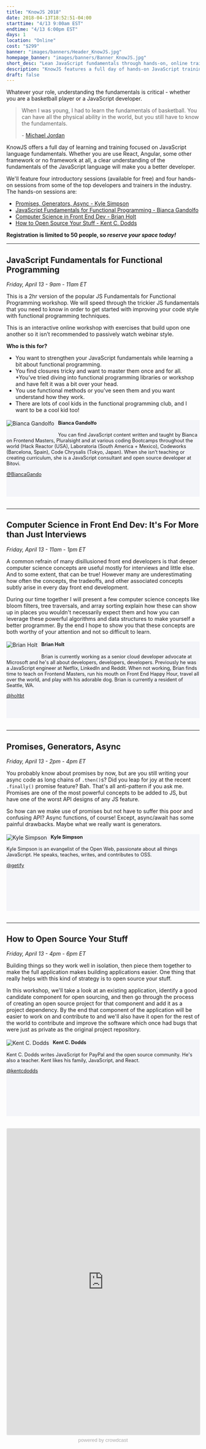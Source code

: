 ```yaml
---
title: "KnowJS 2018"
date: 2018-04-13T18:52:51-04:00
starttime: "4/13 9:00am EST"
endtime: "4/13 6:00pm EST"
days: 1
location: "Online"
cost: "$299"
banner: "images/banners/Header_KnowJS.jpg"
homepage_banner: "images/banners/Banner_KnowJS.jpg"
short_desc: "Lean JavaScript fundamentals through hands-on, online training."
description: "KnowJS features a full day of hands-on JavaScript training with the some of the top developers in the industry."
draft: false
---
```


Whatever your role, understanding the fundamentals is critical - whether you are a basketball player or a JavaScript developer.

> When I was young, I had to learn the fundamentals of basketball. You can have all the physical ability in the world, but you still have to know the fundamentals.
> 
> \- [Michael Jordan](https://www.brainyquote.com/quotes/michael_jordan_447174)

KnowJS offers a full day of learning and training focused on JavaScript language fundamentals. Whether you are use React, Angular, some other framework or no framework at all, a clear understanding of the fundamentals of the JavaScript language will make you a better developer.

We'll feature four introductory sessions (available for free) and four hands-on sessions from some of the top developers and trainers in the industry. The hands-on sessions are:

* [Promises, Generators, Async - Kyle Simpson](#promises-generators-async)
* [JavaScript Fundamentals for Functional Programming - Bianca Gandolfo](#javascript-fundamentals-for-functional-programming)
* [Computer Science in Front End Dev - Brian Holt](#computer-science-in-front-end-dev-it-s-for-more-than-just-interviews)
* [How to Open Source Your Stuff - Kent C. Dodds](#how-to-open-source-your-stuff)

**Registration is limited to 50 people, so _reserve your space today!_**

---

## JavaScript Fundamentals for Functional Programming

_Friday, April 13 - 9am - 11am ET_

This is a 2hr version of the popular JS Fundamentals for Functional Programming workshop. We will speed through the trickier JS fundamentals that you need to know in order to get started with improving your code style with functional programming techniques.

This is an interactive online workshop with exercises that build upon one another so it isn’t recommended to passively watch webinar style.

**Who is this for?**

* You want to strengthen your JavaScript fundamentals while learning a bit about functional programming.
* You find closures tricky and want to master them once and for all.
*You’ve tried diving into functional programming libraries or workshop and have felt it was a bit over your head.
* You use functional methods or you’ve seen them and you want understand how they work.
* There are lots of cool kids in the functional programming club, and I want to be a cool kid too!

<div style="background-color:#f4f5f9;min-height:200px;">
<img src="/images/speakers/BiancaGandolfo.jpg" style="float:left;margin-right: 10px;margin-bottom:20px;" alt="Bianca Gandolfo">

<div style="font-size:.9em;">
<h4>Bianca Gandolfo</h4>

<p>You can find JavaScript content written and taught by Bianca on Frontend Masters, Pluralsight and at various coding Bootcamps throughout the world (Hack Reactor (USA), Laboratoria (South America + Mexico), Codeworks (Barcelona, Spain), Code Chrysalis (Tokyo, Japan). When she isn’t teaching or creating curriculum, she is a JavaScript consultant and open source developer at Bitovi.</p>

<i class="fa fa-twitter" aria-hidden="true"></i><a href="https://twitter.com/BiancaGando">@BiancaGando</a>

</div>
</div>

<br style="clear:both;">

---

## Computer Science in Front End Dev: It's For More than Just Interviews

_Friday, April 13 - 11am - 1pm ET_

A common refrain of many disillusioned front end developers is that deeper computer science concepts are useful mostly for interviews and little else. And to some extent, that can be true! However many are underestimating how often the concepts, the tradeoffs, and other associated concepts subtly arise in every day front end development.

During our time together I will present a few computer science concepts like bloom filters, tree traversals, and array sorting explain how these can show up in places you wouldn't necessarily expect them and how you can leverage these powerful algorithms and data structures to make yourself a better programmer. By the end I hope to show you that these concepts are both worthy of your attention and not so difficult to learn.

<div style="background-color:#f4f5f9;min-height:200px;">
<img src="/images/speakers/BrianHolt.jpg" style="float:left;margin-right: 10px;margin-bottom:20px;" alt="Brian Holt">

<div style="font-size:.9em;">
<h4>Brian Holt</h4>

<p>Brian is currently working as a senior cloud developer advocate at Microsoft and he's all about developers, developers, developers. Previously he was a JavaScript engineer at Netflix, LinkedIn and Reddit. When not working, Brian finds time to teach on Frontend Masters, run his mouth on Front End Happy Hour, travel all over the world, and play with his adorable dog. Brian is currently a resident of Seattle, WA.</p>

<i class="fa fa-twitter" aria-hidden="true"></i> <a href="https://twitter.com/holtbt">@holtbt</a>

</div>
</div>

<br style="clear:both;">

---

## Promises, Generators, Async

_Friday, April 13 - 2pm - 4pm ET_

You probably know about promises by now, but are you still writing your async code as long chains of `.then()`s? Did you leap for joy at the recent `.finally()` promise feature? Bah. That's all anti-pattern if you ask me. Promises are one of the most powerful concepts to be added to JS, but have one of the worst API designs of any JS feature.

So how can we make use of promises but not have to suffer this poor and confusing API? Async functions, of course! Except, async/await has some painful drawbacks. Maybe what we really want is generators.

<div style="background-color:#f4f5f9;min-height:200px;">
<img src="/images/speakers/KyleSimpson.jpg" style="float:left;margin-right: 10px;" alt="Kyle Simpson">

<div style="font-size:.9em;">
<h4>Kyle Simpson</h4>

<p>Kyle Simpson is an evangelist of the Open Web, passionate about all things JavaScript. He speaks, teaches, writes, and contributes to OSS.</p>

<i class="fa fa-twitter" aria-hidden="true"></i> <a href="https://twitter.com/getify">@getify</a>

</div>
</div>

<br style="clear:both;">

---

## How to Open Source Your Stuff

_Friday, April 13 - 4pm - 6pm ET_

Building things so they work well in isolation, then piece them together to make the full application makes building applications easier. One thing that really helps with this kind of strategy is to open source your stuff.

In this workshop, we'll take a look at an existing application, identify a good candidate component for open sourcing, and then go through the process of creating an open source project for that component and add it as a project dependency. By the end that component of the application will be easier to work on and contribute to and we'll also have it open for the rest of the world to contribute and improve the software which once had bugs that were just as private as the original project repository.

<div style="background-color:#f4f5f9;min-height:200px;">
<img src="/images/speakers/KentCDodds.jpg" style="float:left;margin-right: 10px;" alt="Kent C. Dodds">

<div style="font-size:.9em;">
<h4>Kent C. Dodds</h4>

<p>Kent C. Dodds writes JavaScript for PayPal and the open source community. He's also a teacher. Kent likes his family, JavaScript, and React.</p>

<i class="fa fa-twitter" aria-hidden="true"></i><a href="https://twitter.com/kentcdodds">@kentcdodds</a>
</div>
</div>


<br style="clear:both;">

<a name="register"></a>

<iframe width="100%" height="800" frameborder="0" marginheight="0" marginwidth="0" allowtransparency="true" src="https://www.crowdcast.io/e/fundamental-javascript?navlinks=false&embed=true" style="border: 1px solid #EEE;border-radius:3px;"></iframe><a href="https://www.crowdcast.io/?utm_source=embed&utm_medium=website&utm_campaign=embed" style="color: #aaa; font-family: 'Helvetica', 'Arial', sans-serif;text-decoration: none;display: block;text-align: center;font-size: 13px;padding: 5px 0;">powered by crowdcast</a>
